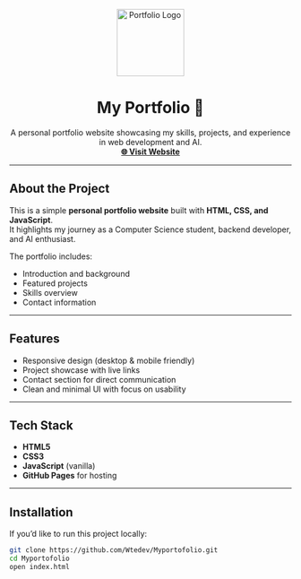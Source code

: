 <p align="center">
  <a href="https://wtedev.github.io/Myportofolio/" target="_blank">
    <img src="https://img.icons8.com/color/96/source-code.png" width="120" alt="Portfolio Logo">
  </a>
</p>

<h1 align="center">My Portfolio 💼</h1>

<p align="center">
  A personal portfolio website showcasing my skills, projects, and experience in web development and AI.  
  <br/>
  <a href="https://wtedev.github.io/Myportofolio/" target="_blank"><strong>🌐 Visit Website</strong></a>
</p>

---

## About the Project
This is a simple **personal portfolio website** built with **HTML, CSS, and JavaScript**.  
It highlights my journey as a Computer Science student, backend developer, and AI enthusiast.  

The portfolio includes:  
- Introduction and background  
- Featured projects  
- Skills overview  
- Contact information  

---

## Features
- Responsive design (desktop & mobile friendly)  
- Project showcase with live links  
- Contact section for direct communication  
- Clean and minimal UI with focus on usability  

---

## Tech Stack
- **HTML5**  
- **CSS3**  
- **JavaScript** (vanilla)  
- **GitHub Pages** for hosting  

---

## Installation
If you’d like to run this project locally:  

```bash
git clone https://github.com/Wtedev/Myportofolio.git
cd Myportofolio
open index.html
